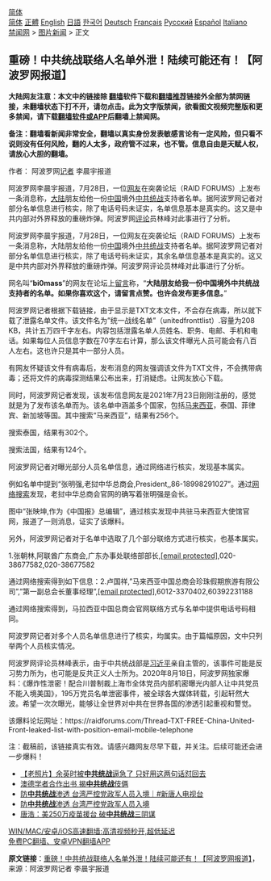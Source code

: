  <!-- 面包屑导航 --> <div class="breadcrumb"><!-- GTranslate: https://gtranslate.io/ -->  <div class="switcher notranslate">  <div class="selected">  <a href="#" onclick="return false;"> 简体</a>  </div>  <div class="option">  <a href="https://www.bannedbook.org" onclick="doGTranslate('zh-CN|zh-CN');jQuery('div.switcher div.selected a').html(jQuery(this).html());return false;" title="简体中文" class="nturl selected"> 简体</a>  <a href="https://www.bannedbook.org/zh-tw/" onclick="doGTranslate('zh-CN|zh-TW');jQuery('div.switcher div.selected a').html(jQuery(this).html());return false;" title="繁體中文" class="nturl"> 正體</a>  <a href="https://www.bannedbook.org/en/" onclick="doGTranslate('zh-CN|en');jQuery('div.switcher div.selected a').html(jQuery(this).html());return false;" title="English" class="nturl"> English</a>  <a href="https://www.bannedbook.org/ja/" onclick="doGTranslate('zh-CN|ja');jQuery('div.switcher div.selected a').html(jQuery(this).html());return false;" title="日本語" class="nturl"> 日語</a>  <a href="https://www.bannedbook.org/ko/" onclick="doGTranslate('zh-CN|ko');jQuery('div.switcher div.selected a').html(jQuery(this).html());return false;" title="한국어" class="nturl"> 한국어</a>  <a href="https://www.bannedbook.org/de/" onclick="doGTranslate('zh-CN|de');jQuery('div.switcher div.selected a').html(jQuery(this).html());return false;" title="Deutsch" class="nturl"> Deutsch</a>  <a href="https://www.bannedbook.org/fr/" onclick="doGTranslate('zh-CN|fr');jQuery('div.switcher div.selected a').html(jQuery(this).html());return false;" title="Français" class="nturl"> Français</a>  <a href="https://www.bannedbook.org/ru/" onclick="doGTranslate('zh-CN|ru');jQuery('div.switcher div.selected a').html(jQuery(this).html());return false;" title="Русский" class="nturl"> Русский</a>  <a href="https://www.bannedbook.org/es/" onclick="doGTranslate('zh-CN|es');jQuery('div.switcher div.selected a').html(jQuery(this).html());return false;" title="Español" class="nturl"> Español</a>  <a href="https://www.bannedbook.org/it/" onclick="doGTranslate('zh-CN|it');jQuery('div.switcher div.selected a').html(jQuery(this).html());return false;" title="Italiano" class="nturl"> Italiano</a>  </div>  </div>      <div class='breadcrumb-sub'><!-- Breadcrumb NavXT 6.3.0 --> <a href="https://www.bannedbook.org/" class="home">禁闻网</a> &gt; <a href="https://www.bannedbook.org/bnews/topimagenews/" class="category">图片新闻</a> &gt; 正文</div></div><h2>重磅！中共统战联络人名单外泄！陆续可能还有！【阿波罗网报道】</h2> <p class="notice"><b>大陆网友注意：本文中的链接除 <a href="https://github.com/bannedbook/fanqiang" >翻墙</a>软件下载和<a href="https://github.com/killgcd/justmysocks/blob/master/README.md">翻墙推荐</a>链接外全部为禁网链接，未翻墙状态下打不开，请勿点击。此为文字版禁闻，欲看图文视频完整版和更多禁闻，请下载<a href="https://github.com/bannedbook/fanqiang">翻墙软件或APP</a>后翻墙上禁闻网。</p><p>备注：翻墙看新闻非常安全，翻墙以真实身份发表敏感言论有一定风险，但只看不说则没有任何风险，翻的人太多，政府管不过来，也不管。信息自由是天赋人权，请放心大胆的翻墙。</b></p>  <div class="entry"> <p>作者： 阿波罗网<a href="https://www.bannedbook.org/bnews/tag/%E8%AE%B0%E8%80%85/" class="st_tag internal_tag" rel="tag" title="标签 记者 下的日志">记者</a> 李晨宇报道</p> <p id="summary">阿波罗网李晨宇报道，7月28日，一位<a href="https://www.bannedbook.org/bnews/tag/%e7%bd%91%e5%8f%8b/" class="st_tag internal_tag" rel="tag" title="标签 网友 下的日志">网友</a>在突袭论坛（RAID FORUMS）上发布一条消息称，<span class='wp_keywordlink_affiliate'><a href="https://www.bannedbook.org/" title="大陆" target="_blank">大陆</a></span>朋友给他一份<span class='wp_keywordlink_affiliate'><a href="https://www.bannedbook.org/" title="中国" target="_blank">中国</a></span>境外<a href="https://www.bannedbook.org/bnews/tag/%e4%b8%ad%e5%85%b1/" class="st_tag internal_tag" rel="tag" title="标签 中共 下的日志">中共</a><a href="https://www.bannedbook.org/bnews/tag/%e7%bb%9f%e6%88%98/" class="st_tag internal_tag" rel="tag" title="标签 统战 下的日志">统战</a>支持者名单。据阿波罗网记者对部分名单信息进行核实，除了电话号码未证实，名单信息基本是真实的。这又是中共内部对外界释放的重磅炸弹。阿波罗网<span class='wp_keywordlink_affiliate'><a href="https://www.bannedbook.org/bnews/comments/" title="新闻评论" target="_blank">评论</a></span>员林峰对此事进行了分析。</p> <p>阿波罗网李晨宇报道，7月28日，一位网友在突袭论坛（RAID FORUMS）上发布一条消息称，大陆朋友给他一份<a href="https://www.bannedbook.org/bnews/tag/%E4%B8%AD%E5%9B%BD/" class="st_tag internal_tag" rel="tag" title="标签 中国 下的日志">中国</a>境外<a href="https://www.bannedbook.org/bnews/tag/%e4%b8%ad%e5%85%b1%e7%bb%9f%e6%88%98/" class="st_tag internal_tag" rel="tag" title="标签 中共统战 下的日志">中共统战</a>支持者名单。据阿波罗网记者对部分名单信息进行核实，除了电话号码未证实，其余名单信息基本是真实的。这又是中共内部对外界释放的重磅炸弹。阿波罗网评论员林峰对此事进行了分析。</p> <p>网名叫“<strong>bi0mass</strong>”的网友在论坛上<span class='wp_keywordlink'><a href="https://www.bannedbook.org/bnews/tougao/" title="留言" target="_blank">留言</a></span>称，“<strong>大陆朋友给我一份中国境外中共统战支持者的名单。如果你喜欢这个，请留言点赞。也许会发布更多信息。</strong>”</p> <p>阿波罗网记者根据下载链接，由于显示是TXT文本文件，不会存在病毒，所以就下载了泄露名单文件。该文件名为”统一战线名单”（unitedfronttlist）.容量为208 KB，共计五万四千字左右。内容包括泄露名单人员姓名、职务、电邮、手机和电话。如果每位人员信息字数在70字左右计算，那么该文件曝光人员可能会有八百人左右。这也许只是其中一部分人员。</p>  <p>有网友怀疑该文件有病毒后，发布消息的网友强调该文件为TXT文件，不会携带病毒；还将文件的病毒探测结果公布出来，打消疑虑。让网友放心下载。</p> <p>同时，阿波罗网记者发现，该发布信息网友是2021年7月23日刚刚注册的，感觉就是为了发布该名单而为。该名单中涵盖多个国家，包括<a href="https://www.bannedbook.org/bnews/tag/%e9%a9%ac%e6%9d%a5%e8%a5%bf%e4%ba%9a/" class="st_tag internal_tag" rel="tag" title="标签 马来西亚 下的日志">马来西亚</a>，泰国、菲律宾、新加坡等国。其中搜索“马来西亚”，结果有256个。</p> <p>搜索泰国，结果有302个。</p> <p>搜索法国，结果有124个。</p> <p>阿波罗网记者对曝光部分人员名单信息，通过网络进行核实，发现基本属实。</p>  <p>例如名单中提到“张明强,老挝中华总商会,President,,86-18998291027”。通过<a href="https://www.bannedbook.org/bnews/tag/%E7%BD%91%E7%BB%9C%E6%90%9C%E7%B4%A2/" class="st_tag internal_tag" rel="tag" title="标签 网络搜索 下的日志">网络搜索</a>发现，老挝中华总商会官网的确写着张明强是会长。</p> <p>图中“张映坤,作为《中国报》总编辑”，通过核实发现中共驻马来西亚大使馆官网，报道了一则消息，证实了该爆料。</p> <p>另外，阿波罗网记者对于名单中选取了几个部分联络方式进行核实，也基本属实。</p> <p>1.张朝林,阿联酋广东商会,广东办事处联络部部长,<a href="/cdn-cgi/l/email-protection" data-cfemail="3405010c050104020c060507740502071a575b59">[email&#160;protected]</a>,020-38677582,020-38677582</p> <p>通过网络搜索得到如下信息：2.卢国祥,&#8221;马来西亚中国总商会珍珠假期旅游有限公司&#8221;,&#8221;第一副总会长董事经理&#8221;,<a href="/cdn-cgi/l/email-protection" data-cfemail="f6859395b69b959595d89b8f">[email&#160;protected]</a>,6012-3370402,60392231188</p>  <p>通过网络搜索得到，马拉西亚中国总商会官网联络方式与名单中提供电话号码相同。</p> <p>阿波罗网记者对多个人员名单信息进行了核实，均属实。由于篇幅原因，文中只列举两个人员核实情况。</p> <p>阿波罗网评论员林峰表示，由于中共统战部是<a href="https://www.bannedbook.org/bnews/tag/%e4%b9%a0%e8%bf%91%e5%b9%b3/" class="st_tag internal_tag" rel="tag" title="标签 习近平 下的日志">习近平</a>亲自主管的，该事件可能是反习势力所为，也可能是反共正义人士所为。2020年8月18日，阿波罗网独家爆料：《爆炸性泄密！配合川普制裁上海市全体党员内部机密曝光内部人让中共党员不能入境美国》，195万党员名单泄密事件，被全球各大媒体转载，引起轩然大波。希望一次次曝光，能够让全世界对中共在世界各国的渗透引起重视和警觉。</p> <p>该爆料论坛网址：https://raidforums.com/Thread-TXT-FREE-China-United-Front-leaked-list-with-position-email-mobile-telephone</p> <p>注：截稿前，该链接真实有效。请感兴趣网友尽早下载，并关注。后续可能还会进一步爆料！</p>  <ul class='op-related-articles' title='相关阅读'> <li><a href='https://www.bannedbook.org/bnews/lifebaike/20210808/1602492.html' target='_blank'>【老照片】余英时被<b>中共统战</b>逼急了 只好用这两句话怼回去</a></li> <li><a href='https://www.bannedbook.org/bnews/cbnews/20210708/1582588.html' target='_blank'>澳德学者合作出书 揭<b>中共统战</b>伎俩</a></li> <li><a href='https://www.bannedbook.org/bnews/bannedvideo/20210623/1572565.html' target='_blank'>防<b>中共统战</b>渗透 台湾严控党政军人员入境｜#新唐人电视台</a></li> <li><a href='https://www.bannedbook.org/bnews/taiwannews/20210623/1572506.html' target='_blank'>防<b>中共统战</b>渗透 台湾严控党政军人员入境</a></li> <li><a href='https://www.bannedbook.org/bnews/comments/20210622/1572204.html' target='_blank'>唐浩：美250万疫苗援台 破<b>中共统战</b>三阴谋</a></li> </ul> <p class="texttj"> <a href="https://github.com/bannedbook/fanqiang/wiki/V2ray%E6%9C%BA%E5%9C%BA" target="_blank">WIN/MAC/安卓/iOS高速翻墙:高清视频秒开,超低延迟</a><br/> <a href="https://github.com/bannedbook/fanqiang/wiki/%E7%A6%81%E9%97%BB%E7%BD%91%E5%AE%89%E5%8D%93%E7%BF%BB%E5%A2%99%E6%96%B0%E9%97%BBAPP" target="_blank">免费PC翻墙、安卓VPN翻墙APP</a></p><p> <b>原文链接</b>：<a class="src_link" href="https://www.aboluowang.com/2021/0814/1632590.html" target="_blank">重磅！中共统战联络人名单外泄！陆续可能还有！【阿波罗网报道】</a>，来源：阿波罗网记者 李晨宇报道 </p><a name='sharetosocial'></a>  <div style="margin-bottom:5px;padding-bottom:5px;clear:both"> <div id="archive-pix-1" class="banner-ads"> <!-- AuctionX Display platform tag START --> <div id="26318x728x90x621x_ADSLOT2" clicktrack="%%CLICK_URL_ESC%%"></div> <!-- AuctionX Display platform tag END --> </div> <div id="archive-pix-2" class="banner-ads"> <!-- AuctionX Display platform tag START --> <div id="26315x300x250x621x_ADSLOT2" clicktrack="%%CLICK_URL_ESC%%"></div> <!-- AuctionX Display platform tag END --> </div> </div>  <div id="archive-pix-1" class="banner-ads"> <!-- AuctionX Display platform tag START --> <div id="26318x728x90x621x_ADSLOT3" clicktrack="%%CLICK_URL_ESC%%"></div> <!-- AuctionX Display platform tag END --> </div> </div><!--END ENTRY--> 